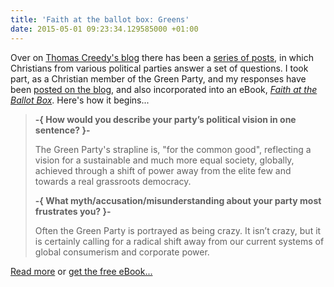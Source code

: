 ```yaml
---
title: 'Faith at the ballot box: Greens'
date: 2015-05-01 09:23:34.129585000 +01:00
---
```

Over on [Thomas Creedy's blog](http://admiralcreedy.blogspot.co.uk/) there has been a [series of posts](http://admiralcreedy.blogspot.co.uk/search/label/The%20Politics%20Series), in which Christians from various political parties answer a set of questions. I took part, as a Christian member of the Green Party, and my responses have been [posted on the blog](http://admiralcreedy.blogspot.co.uk/2015/04/greens-politics-series.html), and also incorporated into an eBook, [_Faith at the Ballot Box_](http://admiralcreedy.blogspot.co.uk/2015/04/faith-at-ballot-box.html). Here's how it begins...

> <p class="text-center"><strong>-{ How would you describe your party’s political vision in one sentence? }-</strong></p>
>
> The Green Party's strapline is, "for the common good", reflecting a vision for a sustainable and much more equal society, globally, achieved through a shift of power away from the elite few and towards a real grassroots democracy.
>
> <p class="text-center"><strong>-{ What myth/accusation/misunderstanding about your party most frustrates you? }-</strong></p>
>
> Often the Green Party is portrayed as being crazy. It isn’t crazy, but it is certainly calling for a radical shift away from our current systems of global consumerism and corporate power.

[Read more](http://admiralcreedy.blogspot.co.uk/2015/04/greens-politics-series.html) or [get the free eBook...](http://admiralcreedy.blogspot.co.uk/2015/04/faith-at-ballot-box.html)

